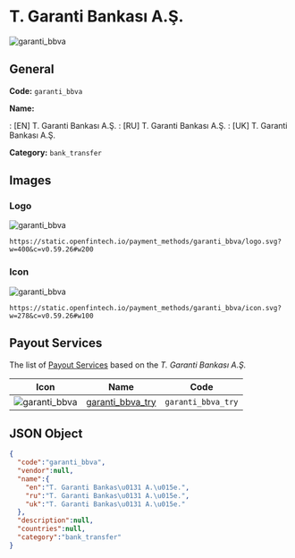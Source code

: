 
# T. Garanti Bankası A.Ş. 
![garanti_bbva](https://static.openfintech.io/payment_methods/garanti_bbva/logo.svg?w=400&c=v0.59.26#w200)  

## General 
**Code:** `garanti_bbva` 
 
**Name:** 
 
:	[EN] T. Garanti Bankası A.Ş. 
:	[RU] T. Garanti Bankası A.Ş. 
:	[UK] T. Garanti Bankası A.Ş. 
 
**Category:** `bank_transfer` 
 

## Images 

### Logo 
![garanti_bbva](https://static.openfintech.io/payment_methods/garanti_bbva/logo.svg?w=400&c=v0.59.26#w200)  

```
https://static.openfintech.io/payment_methods/garanti_bbva/logo.svg?w=400&c=v0.59.26#w200
```  

### Icon 
![garanti_bbva](https://static.openfintech.io/payment_methods/garanti_bbva/icon.svg?w=278&c=v0.59.26#w100)  

```
https://static.openfintech.io/payment_methods/garanti_bbva/icon.svg?w=278&c=v0.59.26#w100
```  

## Payout Services 
 
The list of [Payout Services](/payout-services/) based on the _T. Garanti Bankası A.Ş._ 

|Icon|Name|Code| 
|:---:|:---:|:---:| 
|![garanti_bbva](https://static.openfintech.io/payout_methods/garanti_bbva/icon.png?w=278&c=v0.59.26#w40) |[garanti_bbva_try](/payout-services/garanti_bbva_try/)|`garanti_bbva_try`| 
 

## JSON Object 

```json
{
  "code":"garanti_bbva",
  "vendor":null,
  "name":{
    "en":"T. Garanti Bankas\u0131 A.\u015e.",
    "ru":"T. Garanti Bankas\u0131 A.\u015e.",
    "uk":"T. Garanti Bankas\u0131 A.\u015e."
  },
  "description":null,
  "countries":null,
  "category":"bank_transfer"
}
```  
